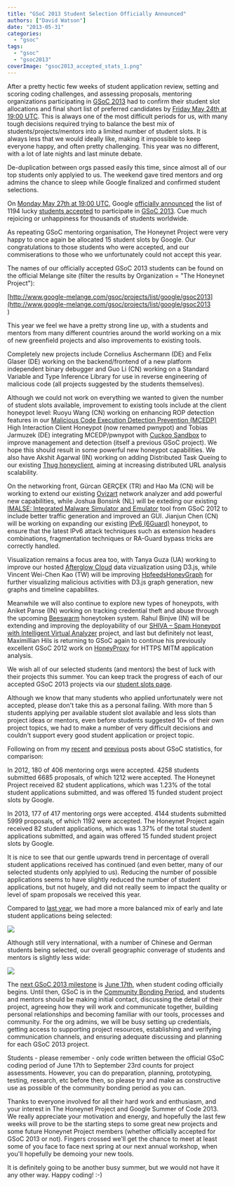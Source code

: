 ```yaml
---
title: "GSoC 2013 Student Selection Officially Announced"
authors: ["David Watson"]
date: "2013-05-31"
categories: 
  - "gsoc"
tags: 
  - "gsoc"
  - "gsoc2013"
coverImage: "gsoc2013_accepted_stats_1.png"
---
```


After a pretty hectic few weeks of student application review, setting and scoring coding challenges, and assessing proposals, mentoring organizations participating in [GSoC 2013](http://www.google-melange.com/gsoc/homepage/google/gsoc2013) had to confirm their student slot allocations and final short list of preferred candidates by [Friday May 24th at 19:00 UTC](https://google-melange.appspot.com/gsoc/events/google/gsoc2013). This is always one of the most difficult periods for us, with many tough decisions required trying to balance the best mix of students/projects/mentors into a limited number of student slots. It is always less that we would ideally like, making it impossible to keep everyone happy, and often pretty challenging. This year was no different, with a lot of late nights and last minute debate.  
  
De-duplication between orgs passed easily this time, since almost all of our top students only applyied to us. The weekend gave tired mentors and org admins the chance to sleep while Google finalized and confirmed student selections.  
  
On [Monday May 27th at 19:00 UTC](https://google-melange.appspot.com/gsoc/events/google/gsoc2013), Google [officially announced](http://google-opensource.blogspot.co.uk/2013/05/students-announced-for-google-summer-of.html) the list of 1194 lucky [students accepted](http://www.google-melange.com/gsoc/projects/list/google/gsoc2013) to participate in [GSoC 2013](http://www.google-melange.com/gsoc/homepage/google/gsoc2013). Cue much rejoicing or unhappiness for thousands of students worldwide.  
  
As repeating GSoC mentoring organisation, The Honeynet Project were very happy to once again be allocated 15 student slots by Google. Our congratulations to those students who were accepted, and our commiserations to those who we unfortunately could not accept this year.  
  
The names of our officially accepted GSoC 2013 students can be found on the official Melange site (filter the results by Organization = "The Honeynet Project"):  
  
[http://www.google-melange.com/gsoc/projects/list/google/gsoc2013](http://www.google-melange.com/gsoc/projects/list/google/gsoc2013<br>)  
  
This year we feel we have a pretty strong line up, with a students and mentors from many different countries around the world working on a mix of new greenfield projects and also improvements to existing tools.  
  
Completely new projects include Cornelius Aschermann (DE) and Felix Glaser (DE) working on the backend/frontend of a new platform independent binary debugger and Guo Li (CN) working on a Standard Variable and Type Inference Library for use in reverse engineering of malicious code (all projects suggested by the students themselves).  
  
Although we could not work on everything we wanted to given the number of student slots available, improvement to existing tools include at the client honeypot level: Ruoyu Wang (CN) working on enhancing ROP detection features in our [Malicious Code Execution Detection Prevention (MCEDP)](https://github.com/shjalayeri/MCEDP) High Interaction Client Honeypot (now renamed pwnypot) and Tobias Jarmuzek (DE) integrating MCEDP/pwnypot with [Cuckoo Sandbox](http://www.cuckoosandbox.org) to improve management and detection (itself a previous GSoC project). We hope this should result in some powerful new honeypot capabilities. We also have Akshit Agarwal (IN) working on adding Distributed Task Queing to our existing [Thug honeyclient](https://github.com/buffer/thug), aiming at increasing distributed URL analysis scalability.  
  
On the networking front, Gürcan GERÇEK (TR) and Hao Ma (CN) will be working to extend our existing [Ovizart](https://github.com/oguzy/ovizart) network analyzer and add powerful new capabilities, while Joshua Bonsink (NL) will be exteding our existing [IMALSE: Integrated Malware Simulator and Emulator](http://people.bu.edu/wangjing/open-source/imalse/html/index.html) tool from GSoC 2012 to include better traffic generation and improved an GUI. Jianjun Chen (CN) will be working on expanding our existing [IPv6 (6Guard)](https://www.honeynet.org/node/944) honeypot, to ensure that the latest IPv6 attack techniques such as extension headers combinations, fragmentation techniques or RA-Guard bypass tricks are correctly handled.  
  
Visualization remains a focus area too, with Tanya Guza (UA) working to improve our hosted [Afterglow Cloud](http://afterglow.secviz.org/) data vizualization using D3.js, while Vincent Wei-Chen Kao (TW) will be improving [HpfeedsHoneyGraph](https://www.honeynet.org/node/957) for further visualizing malicious activities with D3.js graph generation, new graphs and timeline capabilites.  
  
Meanwhile we will also continue to explore new types of honeypots, with Aniket Panse (IN) working on tracking credential theft and abuse through the upcoming [Beeswarm](https://github.com/honeynet/beeswarm) honeytoken system. Rahul Binjve (IN) will be extending and improving the deployability of our [SHIVA – Spam Honeypot with Intelligent Virtual Analyzer](https://github.com/honeynet/shiva) project, and last but definitely not least, Maximillian Hils is returning to GSoC again to continue his previously excellent GSoC 2012 work on [HoneyProxy](http://honeyproxy.org/) for HTTPS MITM application analysis.  
  
We wish all of our selected students (and mentors) the best of luck with their projects this summer. You can keep track the progress of each of our accepted GSoC 2013 projects via our [student slots page](gsoc/slots).  
  
Although we know that many students who applied unfortunately were not accepted, please don't take this as a personal failing. With more than 5 students applying per available student slot available and less slots than project ideas or mentors, even before students suggested 10+ of their own project topics, we had to make a number of very difficult decisions and couldn't support every good student application or project topic.  
  
Following on from my [recent](https://www.honeynet.org/node/1046) and [previous](https://www.honeynet.org/node/840) posts about GSoC statistics, for comparison:  
  
In 2012, 180 of 406 mentoring orgs were accepted. 4258 students submitted 6685 proposals, of which 1212 were accepted. The Honeynet Project received 82 student applications, which was 1.23% of the total student applications submitted, and was offered 15 funded student project slots by Google.  
  
In 2013, 177 of 417 mentoring orgs were accepted. 4144 students submitted 5999 proposals, of which 1192 were accepted. The Honeynet Project again received 82 student applications, which was 1.37% of the total student applications submitted, and again was offered 15 funded student project slots by Google.  
  
It is nice to see that our gentle upwards trend in percentage of overall student applications received has continued (and even better, many of our selected students only applyied to us). Reducing the number of possible applications seems to have slightly reduced the number of student applications, but not hugely, and did not really seem to impact the quality or level of spam proposals we received this year.  
  
Compared to [last year](https://www.honeynet.org/node/858), we had more a more balanced mix of early and late student applications being selected:  
  
![](images/gsoc2013_accepted_stats_1.png)  
  
Although still very international, with a number of Chinese and German students being selected, our overall geographic converage of students and mentors is slightly less wide:  
  
![](images/gsoc2013_accepted_stats_2.png)  
  
The [next GSoC 2013 milestone](http://www.google-melange.com/gsoc/events/google/gsoc2013) is [June 17th](https://google-melange.appspot.com/gsoc/events/google/gsoc2013), when student coding officially begins. Until then, GSoC is in the [Community Bonding Period](http://googlesummerofcode.blogspot.co.uk/2007/04/so-what-is-this-community-bonding-all.html), and students and mentors should be making initial contact, discussing the detail of their project, agreeing how they will work and communicate together, building personal relationships and becoming familiar with our tools, processes and community. For the org admins, we will be busy setting up credentials, getting access to supporting project resources, establishing and verifying communication channels, and ensuring adequate discussing and planning for each GSoC 2013 project.  
  
Students - please remember - only code written between the official GSoC coding period of June 17th to September 23rd counts for project assessments. However, you can do preparation, planning, prototyping, testing, research, etc before then, so please try and make as constructive use as possible of the community bonding period as you can.  
  
Thanks to everyone involved for all their hard work and enthusiasm, and your interest in The Honeynet Project and Google Summer of Code 2013. We really appreciate your motivation and energy, and hopefully the last few weeks will prove to be the starting steps to some great new projects and some future Honeynet Project members (whether officially accepted for GSoC 2013 or not). Fingers crossed we'll get the chance to meet at least some of you face to face next spring at our next annual workshop, when you'll hopefully be demoing your new tools.  
  
It is definitely going to be another busy summer, but we would not have it any other way. Happy coding! :-)
